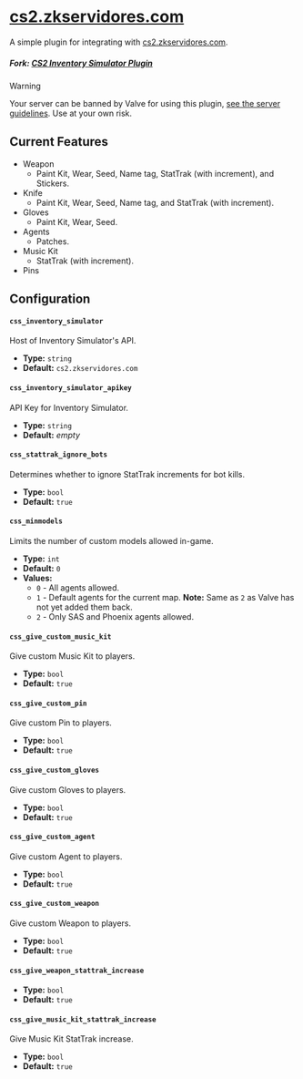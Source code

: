 # [cs2.zkservidores.com](https://cs2.zkservidores.com)
A simple plugin for integrating with [cs2.zkservidores.com](https://cs2.zkservidores.com).

##### Fork: [CS2 Inventory Simulator Plugin](https://github.com/ianlucas/cs2-inventory-simulator-plugin)

> [!WARNING]
> Your server can be banned by Valve for using this plugin, [see the server guidelines](https://blog.counter-strike.net/index.php/server_guidelines). Use at your own risk.

## Current Features
- Weapon
  - Paint Kit, Wear, Seed, Name tag, StatTrak (with increment), and Stickers.
- Knife
  - Paint Kit, Wear, Seed, Name tag, and StatTrak (with increment).
- Gloves
  - Paint Kit, Wear, Seed.
- Agents
  - Patches.
- Music Kit
  - StatTrak (with increment). 
- Pins

## Configuration
#### `css_inventory_simulator` 
Host of Inventory Simulator's API.
- **Type:** `string`
- **Default:** `cs2.zkservidores.com`

#### `css_inventory_simulator_apikey`
API Key for Inventory Simulator.
- **Type:** `string`
- **Default:** _empty_

#### `css_stattrak_ignore_bots`
Determines whether to ignore StatTrak increments for bot kills.
- **Type:** `bool`
- **Default:** `true`

#### `css_minmodels`
Limits the number of custom models allowed in-game.
- **Type:** `int`
- **Default:** `0`
- **Values:**
	- `0` - All agents allowed.
	- `1` - Default agents for the current map. **Note:** Same as `2` as Valve has not yet added them back.
	- `2` - Only SAS and Phoenix agents allowed.
	
#### `css_give_custom_music_kit`
Give custom Music Kit to players.
- **Type:** `bool`
- **Default:** `true`

#### `css_give_custom_pin`
Give custom Pin to players.
- **Type:** `bool`
- **Default:** `true`

#### `css_give_custom_gloves`
Give custom Gloves to players.
- **Type:** `bool`
- **Default:** `true`

#### `css_give_custom_agent`
Give custom Agent to players.
- **Type:** `bool`
- **Default:** `true`

#### `css_give_custom_weapon`
Give custom Weapon to players.
- **Type:** `bool`
- **Default:** `true`

#### `css_give_weapon_stattrak_increase`
- **Type:** `bool`
- **Default:** `true`

#### `css_give_music_kit_stattrak_increase`
Give Music Kit StatTrak increase.
- **Type:** `bool`
- **Default:** `true`